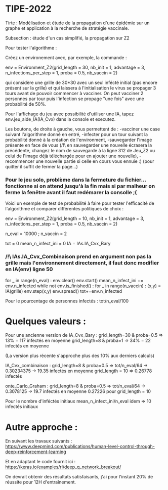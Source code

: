 # TIPE-2022
Tirte : Modélisation et étude de la propagation d'une épidémie sur un graphe et application à la recherche de stratégie vaccinale.

Subsection : étude d'un cas simplifié, la propagation sur Z2



 Pour tester l'algorithme :


Créez un environement avec, par exemple, la commande :

env = Environment_Z2(grid_length = 30, nb_init = 1, advantage = 3, n_infections_per_step = 1, proba = 0.5, nb_vaccin = 2)

qui considère une grille de 30*30 avec un seul infécté initial (pas encore présent sur la grille) et qui laissera à l'initialisation le virus se propager 
3 tours avant de pouvoir commencer à vacciner. On peut vacciner 2 personnes par tour puis l'infection se propage "une fois" avec une probabilité de 50%.

Pour l'affichage du jeu avec possibilité d'utiliser une IA, tapez env.jeu_aide_IA(IA_Cvx) dans la console et executez.

Les boutons, de droite à gauche, vous permettent de :
-vacciner une case suivant l'algorithme donné en entré,
-infecter pour un tour suivant la probabilité donné à la création de l'environment,
-sauvegarder l'image présente en face de vous (/!\ en sauvegarder une nouvelle écrasera la précédente, changez le nom de sauvegarde à la ligne 312 de Jeu_Z2 ou celui de l'image déjà téléchargée pour en ajouter une nouvelle),
-recommencer une nouvelle partie si celle en cours vous ennuie :) (pour quitter il suffit de fermer la page...)


### Pour le jeu solo, problème dans la fermeture du fichier... fonctionne si on attend jusqu'à la fin mais si par malheur on ferme la fenêtre avant il faut redémarer la consolle ;(




Voici un exemple de test de probabilité à faire pour tester l'efficacité de l'algorithme et comparer différentes politiques de choix :

env = Environment_Z2(grid_length = 10, nb_init = 1, advantage = 3, n_infections_per_step = 1, proba = 0.5, nb_vaccin = 2)

n_eval = 10000 ; n_vaccin = 2

tot = 0
mean_n_infect_ini = 0
IA = IAs.IA_Cvx_Bary

### /!\ IAs.IA_Cvx_Combinaison prend en argument non pas la grille mais l'environnement directement, il faut donc modifier en IA(env) ligne 50

for _ in range(n_eval) :
    env.clear()
    env.start()
    mean_n_infect_ini += env.n_infected
    while not env.is_finished() :
        for _ in range(n_vaccin) :
            (x,y) = IA(grille)
            env.step(x,y)
        env.spread()
    tot+=env.n_infected



Pour le pourcentage de personnes infectés :
tot/n_eval/100

# Quelques valeurs :

Pour une ancienne version de IA_Cvx_Bary :
grid_length=30 & proba=0.5 => 13% = 117 infectés en moyenne
grid_length=8 & proba=1 => 34% = 22 infectés en moyenne

(La version plus récente s'approche plus des 10% aux derniers calculs)


IA_Cvx_combinaison : grid_length=8 & proba=0.5 =>
tot/n_eval/64 -> 0.30234375 -> 19.35 infectés en moyenne
grid_length = 10 => 0.26778 infectés

onte_Carlo_Graham : grid_length=8 & proba=0.5 =>
tot/n_eval/64 -> 0.3078125 -> 19.7 infectés en moyenne
0.27226 pour grid_length = 10

Pour le nombre d'inféctés initiaux
mean_n_infect_ini/n_eval
idem => 10 infectés initiaux






# Autre approche :
En suivant les travaux suivants :
https://www.deepmind.com/publications/human-level-control-through-deep-reinforcement-learning

Et en adaptant le code fournit ici :
https://keras.io/examples/rl/deep_q_network_breakout/

On devrait obtenir des résultats satisfaisants, j'ai pour l'instant 20% de réussite pour 12H d'entraînement.







